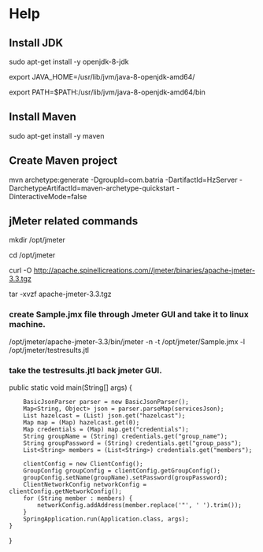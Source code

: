 # Help
## Install JDK

sudo apt-get install -y openjdk-8-jdk

export JAVA_HOME=/usr/lib/jvm/java-8-openjdk-amd64/

export PATH=$PATH:/usr/lib/jvm/java-8-openjdk-amd64/bin

## Install Maven
sudo apt-get install -y maven

## Create Maven project

mvn archetype:generate -DgroupId=com.batria -DartifactId=HzServer -DarchetypeArtifactId=maven-archetype-quickstart -DinteractiveMode=false


## jMeter related commands

mkdir /opt/jmeter

cd /opt/jmeter

curl -O http://apache.spinellicreations.com//jmeter/binaries/apache-jmeter-3.3.tgz

tar -xvzf apache-jmeter-3.3.tgz

### create Sample.jmx file through Jmeter GUI and take it to linux machine.

/opt/jmeter/apache-jmeter-3.3/bin/jmeter -n -t /opt/jmeter/Sample.jmx -l /opt/jmeter/testresults.jtl

### take the testresults.jtl back jmeter GUI.

 public static void main(String[] args) {
       
        BasicJsonParser parser = new BasicJsonParser();
        Map<String, Object> json = parser.parseMap(servicesJson);
        List hazelcast = (List) json.get("hazelcast");
        Map map = (Map) hazelcast.get(0);
        Map credentials = (Map) map.get("credentials");
        String groupName = (String) credentials.get("group_name");
        String groupPassword = (String) credentials.get("group_pass");
        List<String> members = (List<String>) credentials.get("members");

        clientConfig = new ClientConfig();
        GroupConfig groupConfig = clientConfig.getGroupConfig();
        groupConfig.setName(groupName).setPassword(groupPassword);
        ClientNetworkConfig networkConfig = clientConfig.getNetworkConfig();
        for (String member : members) {
            networkConfig.addAddress(member.replace('"', ' ').trim());
        }
        SpringApplication.run(Application.class, args);
    }
}

